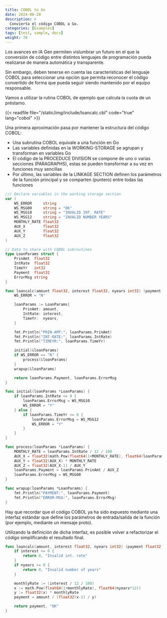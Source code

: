 ```yaml
---
title: COBOL to Go
date: 2024-06-20
description: >
  Convierta el código COBOL a Go.
categories: [Examples]
tags: [test, sample, docs]
weight: 70
---
```


Los avances en IA Gen permiten vislumbrar un futuro en el que la conversión de código entre distintos lenguajes de programación pueda realizarse de manera automática y transparente.

Sin embargo, deben tenerse en cuenta las características del lenguaje COBOL para seleccionar una opción que permita reconocer el código convertido de forma que pueda seguir siendo mantenido por el equipo responsable.

Vamos a utilizar la rutina COBOL de ejemplo que calcula la cuota de un préstamo.

{{< readfile file="/static/img/include/loancalc.cbl" code="true" lang="cobol" >}}

Una primera aproximación pasa por mantener la estructura del código COBOL:
* Una subrutina COBOL equivale a una función en Go 
* Las variables definidas en la WORKING-STORAGE se agrupan y transforman en variables Go 
* El código de la PROCEDUCE DIVISION se compone de uno o varias secciones (PARAGRAPHS), estas se pueden transformar a su vez en funciones muy sencillas
* Por último, las variables de la LINKAGE SECTION definen los parámetros de la función principal y se comparten (puntero) entre todas las funciones

```go
/// Declare variables in the working storage section
var (
	WS_ERROR     string
	WS_MSG00     string = "OK"
	WS_MSG10     string = "INVALID INT. RATE"
	WS_MSG12     string = "INVALID NUMBER YEARS"
	MONTHLY_RATE float32
	AUX_X        float32
	AUX_Y        float32
	AUX_Z        float32
)

// Data to share with COBOL subroutines
type LoanParams struct {
	PrinAmt  float32
	IntRate  float32
	TimeYr   int32
	Payment  float32
	ErrorMsg string
}

func loancalc(amount float32, interest float32, nyears int32) (payment float32, errmsg string) {
	WS_ERROR = "N"

	loanParams := LoanParams{
		PrinAmt: amount,
		IntRate: interest,
		TimeYr:  nyears,
	}

	fmt.Println("PRIN-AMT:", loanParams.PrinAmt)
	fmt.Println("INT-RATE:", loanParams.IntRate)
	fmt.Println("TIMEYR:", loanParams.TimeYr)

	initial(&loanParams)
	if WS_ERROR == "N" {
		process(&loanParams)
	}
	wrapup(&loanParams)

	return loanParams.Payment, loanParams.ErrorMsg
}

func initial(loanParams *LoanParams) {
	if loanParams.IntRate <= 0 {
		loanParams.ErrorMsg = WS_MSG10
		WS_ERROR = "Y"
	} else {
		if loanParams.TimeYr <= 0 {
			loanParams.ErrorMsg = WS_MSG12
			WS_ERROR = "Y"
		}
	}
}

func process(loanParams *LoanParams) {
	MONTHLY_RATE = loanParams.IntRate / 12 / 100
	AUX_X = float32(math.Pow(float64(1+MONTHLY_RATE), float64(loanParams.TimeYr*12)))
	AUX_Y = float32(AUX_X) * MONTHLY_RATE
	AUX_Z = float32(AUX_X-1) / AUX_Y
	loanParams.Payment = loanParams.PrinAmt / AUX_Z
	loanParams.ErrorMsg = WS_MSG00
}

func wrapup(loanParams *LoanParams) {
	fmt.Println("PAYMENT:", loanParams.Payment)
	fmt.Println("ERROR-MSG:", loanParams.ErrorMsg)
}
```

Hay que recordar que el código COBOL ya ha sido expuesto mediante una interfaz estándar que define los parámetros de entrada/salida de la función (por ejemplo, mediante un mensaje proto).

Utilizando la definición de dicha interfaz, es posible volver a refactorizar el código simplificando el resultado final.


```go 
func loancalc(amount, interest float32, nyears int32) (payment float32, errmsg string) {
	if interest <= 0 {
		return 0, "Invalid int. rate"
	}
	if nyears <= 0 {
		return 0, "Invalid number of years"
	}

	monthlyRate := (interest / 12 / 100)
	x := math.Pow(float64(1+monthlyRate), float64(nyears*12))
	y := float32(x) * monthlyRate
	payment = amount / (float32(x-1) / y)

	return payment, "OK"
}
```



